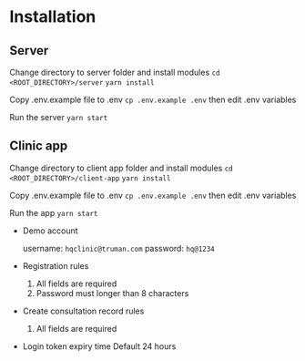 # Installation

## Server

Change directory to server folder and install modules
``` cd <ROOT_DIRECTORY>/server ```
``` yarn install ```

Copy .env.example file to .env
``` cp .env.example .env ```
then edit .env variables

Run the server
``` yarn start ```

## Clinic app

Change directory to client app folder and install modules
``` cd <ROOT_DIRECTORY>/client-app ```
``` yarn install ```

Copy .env.example file to .env
``` cp .env.example .env ```
then edit .env variables

Run the app
``` yarn start ```

- Demo account

  username: ``` hqclinic@truman.com ```
  password: ``` hq@1234 ```  

- Registration rules

  1. All fields are required
  2. Password must longer than 8 characters  

- Create consultation record rules

  1. All fields are required
  
- Login token expiry time
  Default 24 hours  
